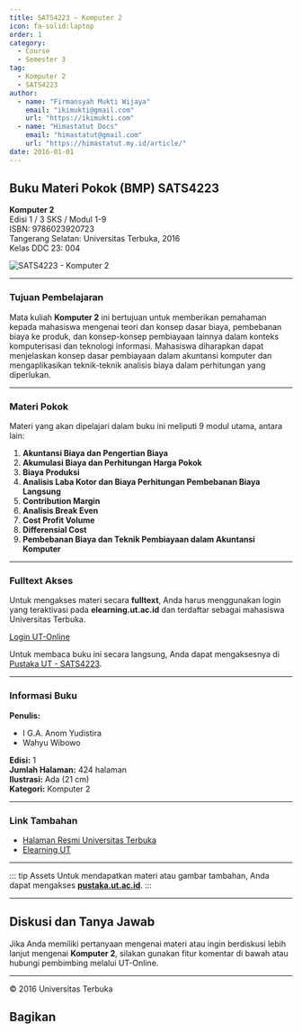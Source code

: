 ```yaml
--- 
title: SATS4223 – Komputer 2
icon: fa-solid:laptop
order: 1
category:
  - Course
  - Semester 3
tag:
  - Komputer 2
  - SATS4223
author:
  - name: "Firmansyah Mukti Wijaya"
    email: "ikimukti@gmail.com"
    url: "https://ikimukti.com"
  - name: "Himastatut Docs"
    email: "himastatut@gmail.com"
    url: "https://himastatut.my.id/article/"
date: 2016-01-01
--- 
```


## Buku Materi Pokok (BMP) SATS4223

**Komputer 2**  
Edisi 1 / 3 SKS / Modul 1-9  
ISBN: 9786023920723  
Tangerang Selatan: Universitas Terbuka, 2016  
Kelas DDC 23: 004  

![SATS4223 - Komputer 2](https://pustaka.ut.ac.id/lib/wp-content/uploads/2017/04/SATS4223.jpg)

--- 

### Tujuan Pembelajaran

Mata kuliah **Komputer 2** ini bertujuan untuk memberikan pemahaman kepada mahasiswa mengenai teori dan konsep dasar biaya, pembebanan biaya ke produk, dan konsep-konsep pembiayaan lainnya dalam konteks komputerisasi dan teknologi informasi. Mahasiswa diharapkan dapat menjelaskan konsep dasar pembiayaan dalam akuntansi komputer dan mengaplikasikan teknik-teknik analisis biaya dalam perhitungan yang diperlukan.

--- 

### Materi Pokok

Materi yang akan dipelajari dalam buku ini meliputi 9 modul utama, antara lain:

1. **Akuntansi Biaya dan Pengertian Biaya**
2. **Akumulasi Biaya dan Perhitungan Harga Pokok**
3. **Biaya Produksi**
4. **Analisis Laba Kotor dan Biaya Perhitungan Pembebanan Biaya Langsung**
5. **Contribution Margin**
6. **Analisis Break Even**
7. **Cost Profit Volume**
8. **Differensial Cost**
9. **Pembebanan Biaya dan Teknik Pembiayaan dalam Akuntansi Komputer**

--- 

### Fulltext Akses

Untuk mengakses materi secara **fulltext**, Anda harus menggunakan login yang teraktivasi pada **elearning.ut.ac.id** dan terdaftar sebagai mahasiswa Universitas Terbuka.

[Login UT-Online](http://elearning.ut.ac.id)

Untuk membaca buku ini secara langsung, Anda dapat mengaksesnya di [Pustaka UT - SATS4223](https://pustaka.ut.ac.id/lib/sats4223-komputer-2/).

--- 

### Informasi Buku

**Penulis:**  
- I G.A. Anom Yudistira  
- Wahyu Wibowo  

**Edisi:** 1  
**Jumlah Halaman:** 424 halaman  
**Ilustrasi:** Ada (21 cm)  
**Kategori:** Komputer 2  

--- 

### Link Tambahan

- [Halaman Resmi Universitas Terbuka](https://www.ut.ac.id)
- [Elearning UT](http://elearning.ut.ac.id)

--- 

::: tip Assets
Untuk mendapatkan materi atau gambar tambahan, Anda dapat mengakses **[pustaka.ut.ac.id](https://pustaka.ut.ac.id)**.
:::

--- 

## Diskusi dan Tanya Jawab

Jika Anda memiliki pertanyaan mengenai materi atau ingin berdiskusi lebih lanjut mengenai **Komputer 2**, silakan gunakan fitur komentar di bawah atau hubungi pembimbing melalui UT-Online.

--- 

<footer>
  <p>© 2016 Universitas Terbuka</p>
</footer>


## Bagikan
<Share colorful />
<GitContributors />
<GitChangelog />